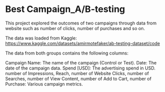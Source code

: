 # Best Campaign_A/B-testing

This project explored the outcomes of two campaigns through data from website such as number of clicks, number of purchases and so on.

The data was loaded from Kaggle: https://www.kaggle.com/datasets/amirmotefaker/ab-testing-dataset/code

The data from both groups contains the following columns:

Campaign Name: The name of the campaign (Control or Test).
Date: The date of the campaign data.
Spend [USD]: The advertising spend in USD.
number of Impressions, Reach, number of Website Clicks, number of Searches, number of View Content, number of Add to Cart, number of Purchase: Various campaign metrics.
